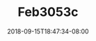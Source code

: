 ---
title: Feb3053c
date: 2018-09-15T18:47:34-08:00
draft: false
location: Cle Elum, WA
img_url: https://d17enza3bfujl8.cloudfront.net/feb3053c.jpg
original_fn: DSCF0473.jpg
tags:
- Cle Elum, WA
- Kenai
- dogs

---